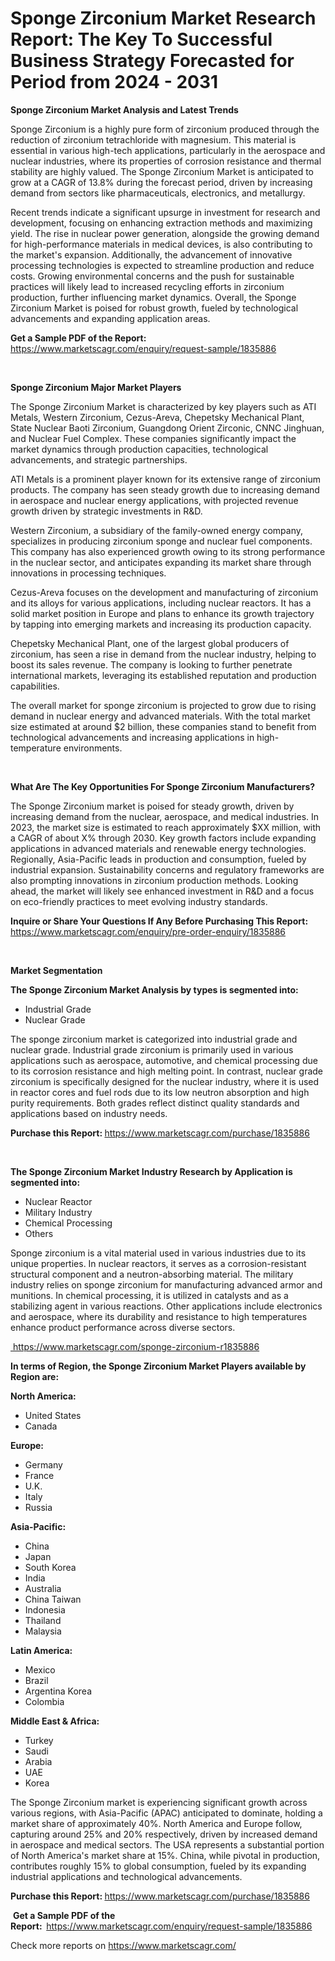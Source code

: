 <p><h1>Sponge Zirconium Market Research Report: The Key To Successful Business Strategy Forecasted for Period from 2024 - 2031</h1></p><p><strong>Sponge Zirconium Market Analysis and Latest Trends</strong></p>
<p><p>Sponge Zirconium is a highly pure form of zirconium produced through the reduction of zirconium tetrachloride with magnesium. This material is essential in various high-tech applications, particularly in the aerospace and nuclear industries, where its properties of corrosion resistance and thermal stability are highly valued. The Sponge Zirconium Market is anticipated to grow at a CAGR of 13.8% during the forecast period, driven by increasing demand from sectors like pharmaceuticals, electronics, and metallurgy.</p><p>Recent trends indicate a significant upsurge in investment for research and development, focusing on enhancing extraction methods and maximizing yield. The rise in nuclear power generation, alongside the growing demand for high-performance materials in medical devices, is also contributing to the market's expansion. Additionally, the advancement of innovative processing technologies is expected to streamline production and reduce costs. Growing environmental concerns and the push for sustainable practices will likely lead to increased recycling efforts in zirconium production, further influencing market dynamics. Overall, the Sponge Zirconium Market is poised for robust growth, fueled by technological advancements and expanding application areas.</p></p>
<p><strong>Get a Sample PDF of the Report:&nbsp;</strong> <a href="https://www.marketscagr.com/enquiry/request-sample/1835886?utm_campaign=1995&utm_medium=2&utm_source=Github&utm_content=ia&utm_term=31122024&utm_id=sponge-zirconium">https://www.marketscagr.com/enquiry/request-sample/1835886</a></p>
<p>&nbsp;</p>
<p><strong>Sponge Zirconium Major Market Players</strong></p>
<p><p>The Sponge Zirconium Market is characterized by key players such as ATI Metals, Western Zirconium, Cezus-Areva, Chepetsky Mechanical Plant, State Nuclear Baoti Zirconium, Guangdong Orient Zirconic, CNNC Jinghuan, and Nuclear Fuel Complex. These companies significantly impact the market dynamics through production capacities, technological advancements, and strategic partnerships.</p><p>ATI Metals is a prominent player known for its extensive range of zirconium products. The company has seen steady growth due to increasing demand in aerospace and nuclear energy applications, with projected revenue growth driven by strategic investments in R&D.</p><p>Western Zirconium, a subsidiary of the family-owned energy company, specializes in producing zirconium sponge and nuclear fuel components. This company has also experienced growth owing to its strong performance in the nuclear sector, and anticipates expanding its market share through innovations in processing techniques.</p><p>Cezus-Areva focuses on the development and manufacturing of zirconium and its alloys for various applications, including nuclear reactors. It has a solid market position in Europe and plans to enhance its growth trajectory by tapping into emerging markets and increasing its production capacity.</p><p>Chepetsky Mechanical Plant, one of the largest global producers of zirconium, has seen a rise in demand from the nuclear industry, helping to boost its sales revenue. The company is looking to further penetrate international markets, leveraging its established reputation and production capabilities.</p><p>The overall market for sponge zirconium is projected to grow due to rising demand in nuclear energy and advanced materials. With the total market size estimated at around $2 billion, these companies stand to benefit from technological advancements and increasing applications in high-temperature environments.</p></p>
<p>&nbsp;</p>
<p><strong>What Are The Key Opportunities For Sponge Zirconium Manufacturers?</strong></p>
<p><p>The Sponge Zirconium market is poised for steady growth, driven by increasing demand from the nuclear, aerospace, and medical industries. In 2023, the market size is estimated to reach approximately $XX million, with a CAGR of about X% through 2030. Key growth factors include expanding applications in advanced materials and renewable energy technologies. Regionally, Asia-Pacific leads in production and consumption, fueled by industrial expansion. Sustainability concerns and regulatory frameworks are also prompting innovations in zirconium production methods. Looking ahead, the market will likely see enhanced investment in R&D and a focus on eco-friendly practices to meet evolving industry standards.</p></p>
<p><strong>Inquire or Share Your Questions If Any Before Purchasing This Report:</strong> <a href="https://www.marketscagr.com/enquiry/pre-order-enquiry/1835886?utm_campaign=1995&utm_medium=2&utm_source=Github&utm_content=ia&utm_term=31122024&utm_id=sponge-zirconium">https://www.marketscagr.com/enquiry/pre-order-enquiry/1835886</a></p>
<p>&nbsp;</p>
<p><strong>Market Segmentation</strong></p>
<p><strong>The Sponge Zirconium Market Analysis by types is segmented into:</strong></p>
<p><ul><li>Industrial Grade</li><li>Nuclear Grade</li></ul></p>
<p><p>The sponge zirconium market is categorized into industrial grade and nuclear grade. Industrial grade zirconium is primarily used in various applications such as aerospace, automotive, and chemical processing due to its corrosion resistance and high melting point. In contrast, nuclear grade zirconium is specifically designed for the nuclear industry, where it is used in reactor cores and fuel rods due to its low neutron absorption and high purity requirements. Both grades reflect distinct quality standards and applications based on industry needs.</p></p>
<p><strong>Purchase this Report:&nbsp;</strong><a href="https://www.marketscagr.com/purchase/1835886?utm_campaign=1995&utm_medium=2&utm_source=Github&utm_content=ia&utm_term=31122024&utm_id=sponge-zirconium">https://www.marketscagr.com/purchase/1835886</a></p>
<p>&nbsp;</p>
<p><strong>The Sponge Zirconium Market Industry Research by Application is segmented into:</strong></p>
<p><ul><li>Nuclear Reactor</li><li>Military Industry</li><li>Chemical Processing</li><li>Others</li></ul></p>
<p><p>Sponge zirconium is a vital material used in various industries due to its unique properties. In nuclear reactors, it serves as a corrosion-resistant structural component and a neutron-absorbing material. The military industry relies on sponge zirconium for manufacturing advanced armor and munitions. In chemical processing, it is utilized in catalysts and as a stabilizing agent in various reactions. Other applications include electronics and aerospace, where its durability and resistance to high temperatures enhance product performance across diverse sectors.</p></p>
<p><a href="https://www.marketscagr.com/sponge-zirconium-r1835886?utm_campaign=1995&utm_medium=2&utm_source=Github&utm_content=ia&utm_term=31122024&utm_id=sponge-zirconium">&nbsp;https://www.marketscagr.com/sponge-zirconium-r1835886</a></p>
<p><strong>In terms of Region, the Sponge Zirconium Market Players available by Region are:</strong></p>
<p>
    <p> <strong> North America: </strong>
        <ul>
            <li>United States</li>
            <li>Canada</li>
        </ul>
        </p> 
    <p> <strong> Europe: </strong>
        <ul>
            <li>Germany</li>
            <li>France</li>
            <li>U.K.</li>
            <li>Italy</li>
            <li>Russia</li>
        </ul>
        </p> 
    <p> <strong> Asia-Pacific: </strong>
        <ul>
            <li>China</li>
            <li>Japan</li>
            <li>South Korea</li>
            <li>India</li>
            <li>Australia</li>
            <li>China Taiwan</li>
            <li>Indonesia</li>
            <li>Thailand</li>
            <li>Malaysia</li>
        </ul>
        </p> 
    <p> <strong> Latin America: </strong>
        <ul>
            <li>Mexico</li>
            <li>Brazil</li>
            <li>Argentina Korea</li>
            <li>Colombia</li>
        </ul>
        </p> 
    <p> <strong> Middle East & Africa: </strong>
        <ul>
            <li>Turkey</li>
            <li>Saudi</li>
            <li>Arabia</li>
            <li>UAE</li>
            <li>Korea</li>
        </ul>
    </p>
    </p>
<p><p>The Sponge Zirconium market is experiencing significant growth across various regions, with Asia-Pacific (APAC) anticipated to dominate, holding a market share of approximately 40%. North America and Europe follow, capturing around 25% and 20% respectively, driven by increased demand in aerospace and medical sectors. The USA represents a substantial portion of North America's market share at 15%. China, while pivotal in production, contributes roughly 15% to global consumption, fueled by its expanding industrial applications and technological advancements.</p></p>
<p><strong>Purchase this Report: </strong><a href="https://www.marketscagr.com/purchase/1835886?utm_campaign=1995&utm_medium=2&utm_source=Github&utm_content=ia&utm_term=31122024&utm_id=sponge-zirconium">https://www.marketscagr.com/purchase/1835886</a></p>
<p>&nbsp;<strong>Get a Sample PDF of the Report:&nbsp;&nbsp;</strong><a href="https://www.marketscagr.com/enquiry/request-sample/1835886?utm_campaign=1995&utm_medium=2&utm_source=Github&utm_content=ia&utm_term=31122024&utm_id=sponge-zirconium">https://www.marketscagr.com/enquiry/request-sample/1835886</a></p>
<p><strong></strong></p>
<p>Check more reports on <a href="https://www.marketscagr.com/?utm_campaign=1995&utm_medium=2&utm_source=Github&utm_content=ia&utm_term=31122024&utm_id=sponge-zirconium">https://www.marketscagr.com/</a></p>